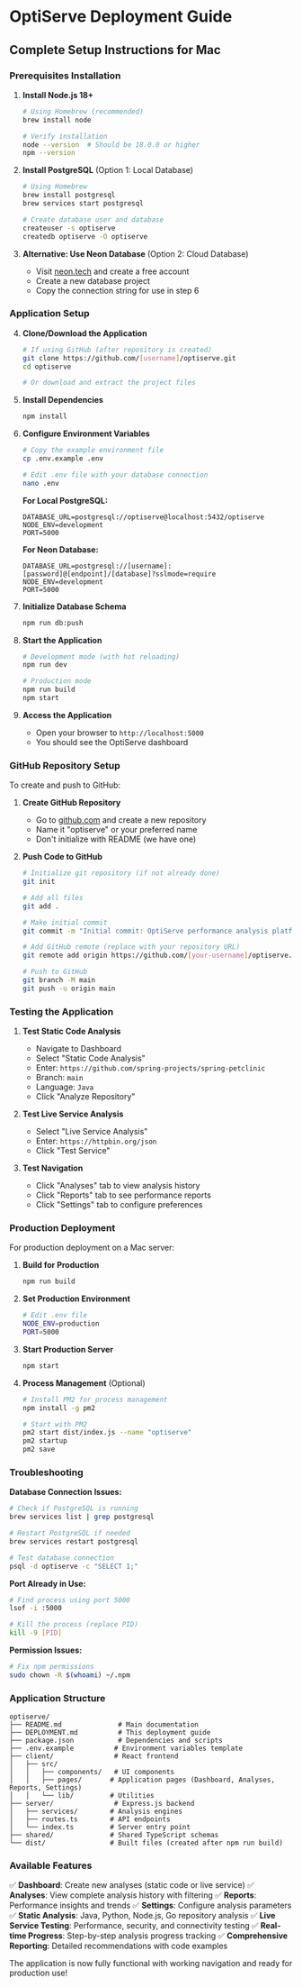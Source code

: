 # OptiServe Deployment Guide

## Complete Setup Instructions for Mac

### Prerequisites Installation

1. **Install Node.js 18+**
   ```bash
   # Using Homebrew (recommended)
   brew install node
   
   # Verify installation
   node --version  # Should be 18.0.0 or higher
   npm --version
   ```

2. **Install PostgreSQL** (Option 1: Local Database)
   ```bash
   # Using Homebrew
   brew install postgresql
   brew services start postgresql
   
   # Create database user and database
   createuser -s optiserve
   createdb optiserve -O optiserve
   ```

3. **Alternative: Use Neon Database** (Option 2: Cloud Database)
   - Visit [neon.tech](https://neon.tech) and create a free account
   - Create a new database project
   - Copy the connection string for use in step 6

### Application Setup

4. **Clone/Download the Application**
   ```bash
   # If using GitHub (after repository is created)
   git clone https://github.com/[username]/optiserve.git
   cd optiserve
   
   # Or download and extract the project files
   ```

5. **Install Dependencies**
   ```bash
   npm install
   ```

6. **Configure Environment Variables**
   ```bash
   # Copy the example environment file
   cp .env.example .env
   
   # Edit .env file with your database connection
   nano .env
   ```
   
   **For Local PostgreSQL:**
   ```
   DATABASE_URL=postgresql://optiserve@localhost:5432/optiserve
   NODE_ENV=development
   PORT=5000
   ```
   
   **For Neon Database:**
   ```
   DATABASE_URL=postgresql://[username]:[password]@[endpoint]/[database]?sslmode=require
   NODE_ENV=development  
   PORT=5000
   ```

7. **Initialize Database Schema**
   ```bash
   npm run db:push
   ```

8. **Start the Application**
   ```bash
   # Development mode (with hot reloading)
   npm run dev
   
   # Production mode
   npm run build
   npm start
   ```

9. **Access the Application**
   - Open your browser to `http://localhost:5000`
   - You should see the OptiServe dashboard

### GitHub Repository Setup

To create and push to GitHub:

1. **Create GitHub Repository**
   - Go to [github.com](https://github.com) and create a new repository
   - Name it "optiserve" or your preferred name
   - Don't initialize with README (we have one)

2. **Push Code to GitHub**
   ```bash
   # Initialize git repository (if not already done)
   git init
   
   # Add all files
   git add .
   
   # Make initial commit
   git commit -m "Initial commit: OptiServe performance analysis platform"
   
   # Add GitHub remote (replace with your repository URL)
   git remote add origin https://github.com/[your-username]/optiserve.git
   
   # Push to GitHub
   git branch -M main
   git push -u origin main
   ```

### Testing the Application

1. **Test Static Code Analysis**
   - Navigate to Dashboard
   - Select "Static Code Analysis"  
   - Enter: `https://github.com/spring-projects/spring-petclinic`
   - Branch: `main`
   - Language: `Java`
   - Click "Analyze Repository"

2. **Test Live Service Analysis**
   - Select "Live Service Analysis"
   - Enter: `https://httpbin.org/json`
   - Click "Test Service"

3. **Test Navigation**
   - Click "Analyses" tab to view analysis history
   - Click "Reports" tab to see performance reports
   - Click "Settings" tab to configure preferences

### Production Deployment

For production deployment on a Mac server:

1. **Build for Production**
   ```bash
   npm run build
   ```

2. **Set Production Environment**
   ```bash
   # Edit .env file
   NODE_ENV=production
   PORT=5000
   ```

3. **Start Production Server**
   ```bash
   npm start
   ```

4. **Process Management** (Optional)
   ```bash
   # Install PM2 for process management
   npm install -g pm2
   
   # Start with PM2
   pm2 start dist/index.js --name "optiserve"
   pm2 startup
   pm2 save
   ```

### Troubleshooting

**Database Connection Issues:**
```bash
# Check if PostgreSQL is running
brew services list | grep postgresql

# Restart PostgreSQL if needed
brew services restart postgresql

# Test database connection
psql -d optiserve -c "SELECT 1;"
```

**Port Already in Use:**
```bash
# Find process using port 5000
lsof -i :5000

# Kill the process (replace PID)
kill -9 [PID]
```

**Permission Issues:**
```bash
# Fix npm permissions
sudo chown -R $(whoami) ~/.npm
```

### Application Structure

```
optiserve/
├── README.md              # Main documentation
├── DEPLOYMENT.md          # This deployment guide
├── package.json           # Dependencies and scripts
├── .env.example          # Environment variables template
├── client/               # React frontend
│   ├── src/
│   │   ├── components/   # UI components
│   │   ├── pages/       # Application pages (Dashboard, Analyses, Reports, Settings)
│   │   └── lib/         # Utilities
├── server/               # Express.js backend
│   ├── services/        # Analysis engines
│   ├── routes.ts        # API endpoints
│   └── index.ts         # Server entry point
├── shared/              # Shared TypeScript schemas
└── dist/                # Built files (created after npm run build)
```

### Available Features

✅ **Dashboard**: Create new analyses (static code or live service)
✅ **Analyses**: View complete analysis history with filtering
✅ **Reports**: Performance insights and trends
✅ **Settings**: Configure analysis parameters
✅ **Static Analysis**: Java, Python, Node.js, Go repository analysis
✅ **Live Service Testing**: Performance, security, and connectivity testing
✅ **Real-time Progress**: Step-by-step analysis progress tracking
✅ **Comprehensive Reporting**: Detailed recommendations with code examples

The application is now fully functional with working navigation and ready for production use!